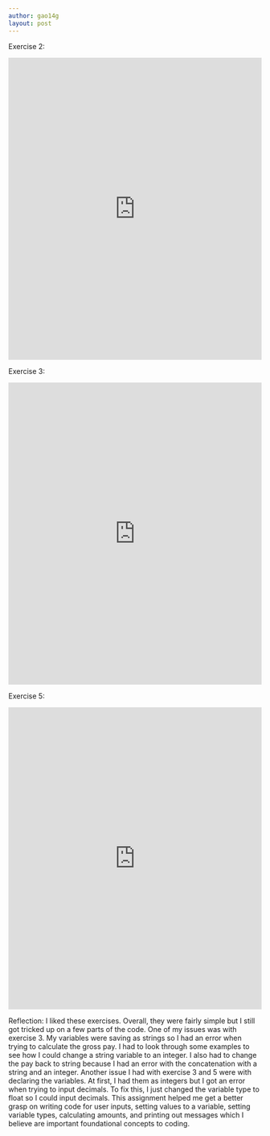 ```yaml
---
author: gao14g
layout: post
---
```


Exercise 2:
<iframe src="https://trinket.io/embed/python/06acae31cc" width="100%" height="600" frameborder="0" marginwidth="0" marginheight="0" allowfullscreen></iframe>

Exercise 3: 
<iframe src="https://trinket.io/embed/python/b27774ebd5" width="100%" height="600" frameborder="0" marginwidth="0" marginheight="0" allowfullscreen></iframe>

Exercise 5: 
<iframe src="https://trinket.io/embed/python/52d318419b" width="100%" height="600" frameborder="0" marginwidth="0" marginheight="0" allowfullscreen></iframe>

Reflection:
I liked these exercises. Overall, they were fairly simple but I still got tricked up on a few parts of the code. One of my issues was with exercise 3. My variables 
were saving as strings so I had an error when trying to calculate the gross pay. I had to look through some examples to see how I could change a string variable to 
an integer. I also had to change the pay back to string because I had an error with the concatenation with a string and an integer. Another issue I had with exercise 
3 and 5 were with declaring the variables. At first, I had them as integers but I got an error when trying to input decimals. To fix this, I just changed the variable 
type to float so I could input decimals. This assignment helped me get a better grasp on writing code for user inputs, setting values to a variable, setting variable 
types, calculating amounts, and printing out messages which I believe are important foundational concepts to coding.
